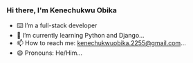 ### Hi there, I'm Kenechukwu Obika

- ⌨️ I’m a full-stack developer
- 🌱 I’m currently learning Python and Django...
- 📫 How to reach me: kenechukwuobika.2255@gmail.com...
- 😄 Pronouns: He/Him...

<!--
**kenechukwuobika/kenechukwuobika** is a ✨ _special_ ✨ repository because its `README.md` (this file) appears on your GitHub profile.

Here are some ideas to get you started:

- 🔭 I’m currently working on ...
- 🌱 I’m currently learning Python and Django...
- 👯 I’m looking to collaborate on ...
- 🤔 I’m looking for help with ...
- 💬 Ask me about ...
- 📫 How to reach me: ...
- 😄 Pronouns: ...
- ⚡ Fun fact: ...
-->
